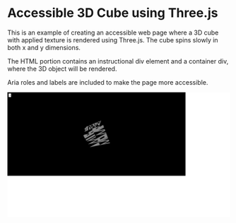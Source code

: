 # Accessible 3D Cube using Three.js

This is an example of creating an accessible web page where a 3D cube with applied texture is rendered using Three.js. The cube spins slowly in both x and y dimensions.

The HTML portion contains an instructional div element and a container div, where the 3D object will be rendered.

Aria roles and labels are included to make the page more accessible.

<img src="images/preview.png">
